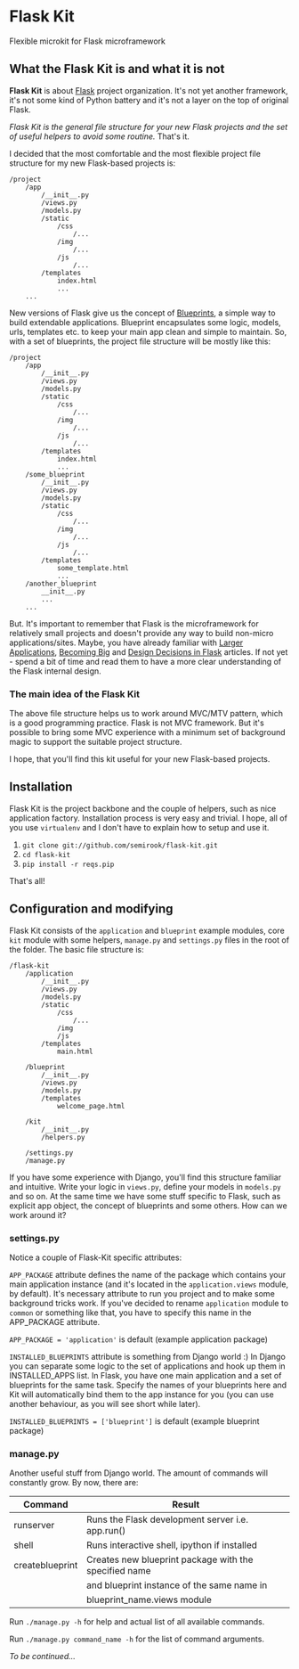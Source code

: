 # Flask Kit
Flexible microkit for Flask microframework


## What the Flask Kit is and what it is not

**Flask Kit** is about [Flask](http://flask.pocoo.org/) project organization.
It's not yet another framework, it's not some kind of Python battery and it's not
a layer on the top of original Flask.

*Flask Kit is the general file structure for your new Flask projects
and the set of useful helpers to avoid some routine.* That's it.

I decided that the most comfortable and the most flexible project file structure
for my new Flask-based projects is:

```
/project
    /app
        /__init__.py
        /views.py
        /models.py
        /static
            /css
                /...
            /img
                /...
            /js
                /...
        /templates
            index.html
            ...
    ...
```

New versions of Flask give us the concept of [Blueprints](http://flask.pocoo.org/docs/blueprints/),
a simple way to build extendable applications. Blueprint encapsulates some logic,
models, urls, templates etc. to keep your main app clean and simple to maintain.
So, with a set of blueprints, the project file structure will be mostly like this:

```
/project
    /app
        /__init__.py
        /views.py
        /models.py
        /static
            /css
                /...
            /img
                /...
            /js
                /...
        /templates
            index.html
            ...
    /some_blueprint
        /__init__.py
        /views.py
        /models.py
        /static
            /css
                /...
            /img
                /...
            /js
                /...
        /templates
            some_template.html
            ...
    /another_blueprint
        __init__.py
        ...
    ...
```

But. It's important to remember that Flask is the microframework for relatively
small projects and doesn't provide any way to build non-micro applications/sites.
Maybe, you have already familiar with [Larger Applications](http://flask.pocoo.org/docs/patterns/packages/),
[Becoming Big](http://flask.pocoo.org/docs/becomingbig/) and
[Design Decisions in Flask](http://flask.pocoo.org/docs/design/) articles.
If not yet - spend a bit of time and read them to have a more clear understanding
of the Flask internal design.

### The main idea of the Flask Kit
The above file structure helps us to work around MVC/MTV pattern, which is a good
programming practice. Flask is not MVC framework. But it's possible to bring some
MVC experience with a minimum set of background magic to support the suitable
project structure.

I hope, that you'll find this kit useful for your new Flask-based projects.


## Installation

Flask Kit is the project backbone and the couple of helpers, such as nice
application factory. Installation process is very easy and trivial. I hope,
all of you use `virtualenv` and I don't have to explain how to setup and use it.

1. ```git clone git://github.com/semirook/flask-kit.git```
2. ```cd flask-kit```
3. ```pip install -r reqs.pip```

That's all!


## Configuration and modifying

Flask Kit consists of the `application` and `blueprint` example modules, core
`kit` module with some helpers, `manage.py` and `settings.py` files in the
root of the folder. The basic file structure is:

```
/flask-kit
    /application
        /__init__.py
        /views.py
        /models.py
        /static
            /css
                /...
            /img
            /js
        /templates
            main.html

    /blueprint
        /__init__.py
        /views.py
        /models.py
        /templates
            welcome_page.html

    /kit
        /__init__.py
        /helpers.py

    /settings.py
    /manage.py
```

If you have some experience with Django, you'll find this structure familiar and
intuitive. Write your logic in `views.py`, define your models in `models.py` and
so on. At the same time we have some stuff specific to Flask, such as explicit app
object, the concept of blueprints and some others. How can we work around it?


### settings.py
Notice a couple of Flask-Kit specific attributes:

`APP_PACKAGE` attribute defines the name of the package which contains
your main application instance (and it's located in the `application.views` module,
by default). It's necessary attribute to run you project and to make some
background tricks work. If you've decided to rename `application` module to
`common` or something like that, you have to specify this name in the
APP_PACKAGE attribute.

`APP_PACKAGE = 'application'` is default (example application package)


`INSTALLED_BLUEPRINTS` attribute is something from Django world :)
In Django you can separate some logic to the set of applications and hook up them
in INSTALLED_APPS list. In Flask, you have one main application and a set of
blueprints for the same task. Specify the names of your blueprints here and Kit
will automatically bind them to the app instance for you (you can use another
behaviour, as you will see short while later).

`INSTALLED_BLUEPRINTS = ['blueprint']` is default (example blueprint package)


### manage.py
Another useful stuff from Django world. The amount of commands will constantly
grow. By now, there are:

**Command**           | **Result**                                             |
----------------------|--------------------------------------------------------|
runserver             | Runs the Flask development server i.e. app.run()       |
shell                 | Runs interactive shell, ipython if installed           |
createblueprint       | Creates new blueprint package with the specified name
                      | and blueprint instance of the same name in
                      | blueprint_name.views module                            |

Run `./manage.py -h` for help and actual list of all available commands.

Run `./manage.py command_name -h` for the list of command arguments.


*To be continued...*
